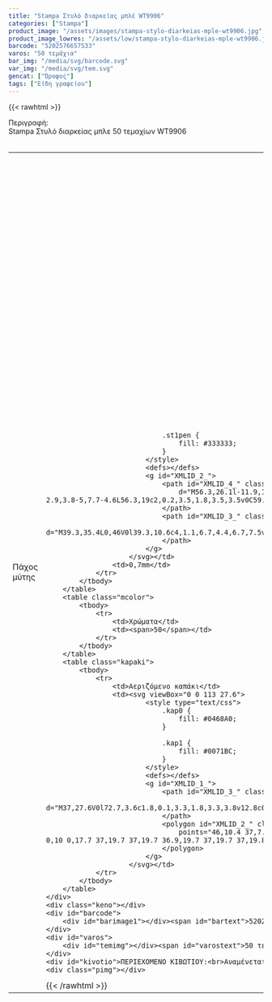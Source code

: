 ```yaml
---
title: "Stampa Στυλό διαρκείας μπλέ WT9906"
categories: ["Stampa"]
product_image: "/assets/images/stampa-stylo-diarkeias-mple-wt9906.jpg"
product_image_lowres: "/assets/low/stampa-stylo-diarkeias-mple-wt9906.jpg"
barcode: "5202576657533"
varos: "50 τεμάχια"
bar_img: "/media/svg/barcode.svg"
var_img: "/media/svg/tem.svg"
gencat: ["Όροφος"]
tags: ["Είδη γραφείου"]
---
```

{{< rawhtml >}}

<div class="product">
    <div id="sistatika">Περιγραφή:</div>
    <div class="alltext">Stampa Στυλό διαρκείας μπλε 50 τεμαχίων WT9906</div>
    <div class="mitit"><br>
        <table class="miti">
            <tbody>
                <tr>
                    <td>Πάχος μύτης</td>
                    <td><svg viewBox="0 0 59.8 46">
                            <style width="" type="text/css">
                                .st0pen {
                                    fill: #4D4D4D;
                                }

                                .st1pen {
                                    fill: #333333;
                                }
                            </style>
                            <defs></defs>
                            <g id="XMLID_2_">
                                <path id="XMLID_4_" class="st0pen"
                                    d="M56.3,26.1l-11.9,1.1c-4,0.4-7.7-1.7-7.7-4.6v0c0-2.9,3.8-5,7.7-4.6L56.3,19c2,0.2,3.5,1.8,3.5,3.5v0C59.8,24.3,58.3,25.9,56.3,26.1z">
                                </path>
                                <path id="XMLID_3_" class="st1pen"
                                    d="M39.3,35.4L0,46V0l39.3,10.6c4,1.1,6.7,4.4,6.7,7.5v9.7C46,31,43.3,34.3,39.3,35.4z">
                                </path>
                            </g>
                        </svg></td>
                    <td>0,7mm</td>
                </tr>
            </tbody>
        </table>
        <table class="mcolor">
            <tbody>
                <tr>
                    <td>Χρώματα</td>
                    <td><span>50</span></td>
                </tr>
            </tbody>
        </table>
        <table class="kapaki">
            <tbody>
                <tr>
                    <td>Αεριζόμενο καπάκι</td>
                    <td><svg viewBox="0 0 113 27.6">
                            <style type="text/css">
                                .kap0 {
                                    fill: #0468A0;
                                }

                                .kap1 {
                                    fill: #0071BC;
                                }
                            </style>
                            <defs></defs>
                            <g id="XMLID_1_">
                                <path id="XMLID_3_" class="kap0"
                                    d="M37,27.6V0l72.7,3.6c1.8,0.1,3.3,1.8,3.3,3.8v12.8c0,2-1.5,3.7-3.3,3.8L37,27.6z">
                                </path>
                                <polygon id="XMLID_2_" class="kap1"
                                    points="46,10.4 37,7.9 37,7.9 36.9,8 37,7.9 37,7.9 0,10 0,17.7 37,19.7 37,19.7 36.9,19.7 37,19.7 37,19.8 46,17.2 ">
                                </polygon>
                            </g>
                        </svg></td>
                </tr>
            </tbody>
        </table>
    </div>
    <div class="keno"></div>
    <div id="barcode">
        <div id="barimage1"></div><span id="bartext">5202576657533</span>
    </div>
    <div id="varos">
        <div id="temimg"></div><span id="varostext">50 τεμάχια</span>
    </div>
    <div id="kivotio">ΠΕΡΙΕΧΟΜΕΝΟ ΚΙΒΩΤΙΟΥ:<br>Αναμένεται</div>
    <div class="pimg"></div>
</div>
{{< /rawhtml >}}